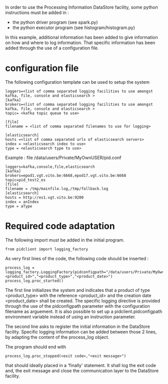 In order to use the Processing Information DataStore facility, some python instructions must be added in :
- the python driver program (see spark.py)
- the python executor program (see histogram/histogram.py)

In this example, additional information has been added to give information on how and where to log information.  That specific information has been added through the use of a configuration file.

# configuration file

The following configuration template can be used to setup the system

	loggers=<list of comma separated logging facilities to use amongst kafka, file, console and elasticsearch >
	[kafka]	
	brokers=<list of comma separated logging facilities to use amongst kafka, file, console and elasticsearch >
	topic= <kafka topic queue to use>
	
	[file]
	filename = <list of comma separated filenames to use for logging>
	
	[elasticsearch]
	hosts =<list of comma separated urls of elasticsearch servers>
	index = <elasticsearch index to use>
	type = <elasticsearch type to use>

Example : file /data/users/Private/MyOwnUSER/pid.conf

	loggers=kafka,console,file,elasticsearch
	[kafka]	
	brokers=epod1.vgt.vito.be:6668,epod17.vgt.vito.be:6668
	topic=pid_test2_es
	[file]
	filename = /tmp/mainfile.log,/tmp/fallback.log
	[elasticsearch]
	hosts = http://es1.vgt.vito.be:9200
	index = anIndex
	type = aType

# Required code adaptation

The following import must be added in the initial program.

	from pidclient import logging_factory
	
As very first lines of the code, the following code should be inserted :

	process_log = logging_factory.LoggingFactory(pidconfigpath="/data/users/Private/MyOwnUSER/pid.conf").get_logger("<product_id>","<product_type>","<product_date>")
    process_log.proc_started()

The first line initializes the system and indicates that a product of type 
<product_type> with the reference <product_id> and the creation date <product_date> shall be created.  The specific logging directive is provided through the use of the pidconfigpath parameter with the configuration filename as arguement.  It is also possible to set up a pidclient.pidconfigpath environment variable instead of using an instruction parameter. 

The second line asks to register the initial information in the DataStore facility.
Specific logging information can be added between those 2 lines, by adapting the content of the process_log object.

The program should end with 

	process_log.proc_stopped(<exit code>,"<exit message>")
	
that should ideally placed in a 'finally' statement.  It shall log the exit code and, the exit message and close the communication layer to the DataStore facility.



